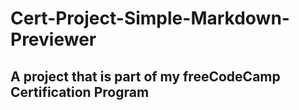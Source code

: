 # Cert-Project-Simple-Markdown-Previewer

## A project that is part of my freeCodeCamp Certification Program